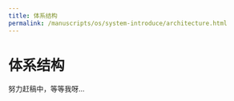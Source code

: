 ```yaml
---
title: 体系结构
permalink: /manuscripts/os/system-introduce/architecture.html
---
```


# 体系结构

努力赶稿中，等等我呀...
